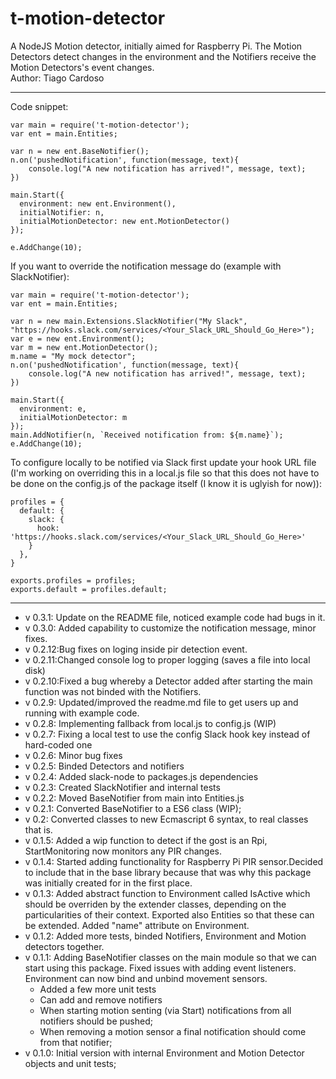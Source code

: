 # t-motion-detector
A NodeJS Motion detector, initially aimed for Raspberry Pi.
The Motion Detectors detect changes in the environment and the Notifiers receive the Motion Detectors's event changes.  
Author: Tiago Cardoso
***
Code snippet:  

	var main = require('t-motion-detector');
	var ent = main.Entities;

    var n = new ent.BaseNotifier();
    n.on('pushedNotification', function(message, text){
        console.log("A new notification has arrived!", message, text);
    })

    main.Start({
      environment: new ent.Environment(),
      initialNotifier: n,
      initialMotionDetector: new ent.MotionDetector()
    });

    e.AddChange(10);

If you want to override the notification message do (example with SlackNotifier):

	var main = require('t-motion-detector');
	var ent = main.Entities;

    var n = new main.Extensions.SlackNotifier("My Slack", "https://hooks.slack.com/services/<Your_Slack_URL_Should_Go_Here>");
    var e = new ent.Environment();
    var m = new ent.MotionDetector();
    m.name = "My mock detector";
    n.on('pushedNotification', function(message, text){
        console.log("A new notification has arrived!", message, text);
    })

    main.Start({
      environment: e,
      initialMotionDetector: m
    });
	main.AddNotifier(n, `Received notification from: ${m.name}`);
    e.AddChange(10);

To configure locally to be notified via Slack first update your hook URL file (I'm working on overriding this in a local.js file so that this does not have to be done on the config.js of the package itself (I know it is uglyish for now)):  
````  
profiles = {
  default: {
	slack: {
	  hook: 'https://hooks.slack.com/services/<Your_Slack_URL_Should_Go_Here>'
	}
  },
}

exports.profiles = profiles;
exports.default = profiles.default;
````
***
* v 0.3.1: Update on the README file, noticed example code had bugs in it.
* v 0.3.0: Added capability to customize the notification message, minor fixes.
* v 0.2.12:Bug fixes on loging inside pir detection event.
* v 0.2.11:Changed console log to proper logging (saves a file into local disk) 
* v 0.2.10:Fixed a bug whereby a Detector added after starting the main function was not binded with the Notifiers.
* v 0.2.9: Updated/improved the readme.md file to get users up and running with example code.
* v 0.2.8: Implementing fallback from local.js to config.js (WIP)
* v 0.2.7: Fixing a local test to use the config Slack hook key instead of hard-coded one
* v 0.2.6: Minor bug fixes
* v 0.2.5: Binded Detectors and notifiers
* v 0.2.4: Added slack-node to packages.js dependencies
* v 0.2.3: Created SlackNotifier and internal tests
* v 0.2.2: Moved BaseNotifier from main into Entities.js
* v 0.2.1: Converted BaseNotifier to a ES6 class (WIP);
* v 0.2: Converted classes to new Ecmascript 6 syntax, to real classes that is.
* v 0.1.5: Added a wip function to detect if the gost is an Rpi, StartMonitoring now monitors any PIR changes.
* v 0.1.4: Started adding functionality for Raspberry Pi PIR sensor.Decided to include that in the base library because that was why this package was initially created for in the first place.
* v 0.1.3: Added abstract function to Environment called IsActive which should be overriden by the extender classes, depending on the particularities of their context. Exported also Entities so that these can be extended. Added "name" attribute on Environment.
* v 0.1.2: Added more tests, binded Notifiers, Environment and Motion detectors together.
* v 0.1.1: Adding BaseNotifier classes on the main module so that we can start using this package. Fixed issues with adding event listeners. Environment can now bind and unbind movement sensors.
  * Added a few more unit tests  
  * Can add and remove notifiers  
  * When starting motion senting (via Start) notifications from all notifiers should be pushed;  
  * When removing a motion sensor a final notification should come from that notifier;  
* v 0.1.0: Initial version with internal Environment and Motion Detector objects and unit tests;
